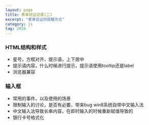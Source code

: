 ```yaml
---  
layout: page  
title: 表单验证记录(二)      
excerpt: "表单验证的提醒方式"   
category: js    
tag: 2016   
---     
```

### HTML结构和样式         
-   星号，方框对齐，提示语，上下居中    
-   提示语内容，什么时候进行提示，提示语使用tooltip还是label
-   浏览器兼容                
### 输入框   
-   常用的事件，以及使用的场景     
-   限制输入的讨论，是否有必要，带来bug   win8系统自带中文输入法        
-   中文输入法导致长串内容，在即时输入的时候重新赋值导致的      
-   银行卡号格式化
